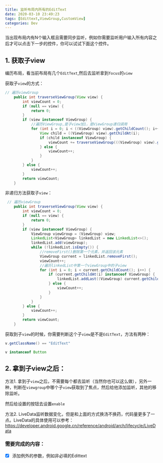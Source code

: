 ```yaml
---
title: 监听布局内所有的EditText
date: 2020-03-10 23:49:23
tags: [Edittext,ViewGroup,CustomView]
categories: Dev
---
```


当出现布局内有N个输入框且需要同步监听，例如你需要监听用户输入所有内容之后才可以点击下一步的控件，你可以试试下面这个控件。


<!--more-->

## 1. 获取子view

编历布局，看当前布局有几个`EditText`,然后去监听拿到`focus`的`view`

获取子`view`的方式：

```java
// 遍历viewGroup
    public int traverseViewGroup(View view) {
        int viewCount = 0;
        if (null == view) {
            return 0;
        }
        if (view instanceof ViewGroup) {
            //遍历ViewGroup,是子view加1，是ViewGroup递归调用
            for (int i = 0; i < ((ViewGroup) view).getChildCount(); i++) {
                View child = ((ViewGroup) view).getChildAt(i);
                if (child instanceof ViewGroup) {
                    viewCount += traverseViewGroup(((ViewGroup) view).getChildAt(i));
                } else {
                    viewCount++;
                }
            }
        } else {
            viewCount++;
        }
        return viewCount;
    }
```

非递归方法获取子`view`：
```java
 // 遍历viewGroup
    public int traverseViewGroup(View view) {
        int viewCount = 0;
        if (null == view) {
            return 0;
        }
        if (view instanceof ViewGroup) {
            ViewGroup viewGroup = (ViewGroup) view;
            LinkedList<ViewGroup> linkedList = new LinkedList<>();
            linkedList.add(viewGroup);
            while (!linkedList.isEmpty()) {
                //removeFirst()删除第一个元素，并返回该元素
                ViewGroup current = linkedList.removeFirst();
                viewCount++;
                //遍历linkedList中第一个viewGroup中的子view
                for (int i = 0; i < current.getChildCount(); i++) {
                    if (current.getChildAt(i) instanceof ViewGroup) {
                        linkedList.addLast((ViewGroup) current.getChildAt(i));
                    } else {
                        viewCount++;
                    }
                }
            }
        } else {
            viewCount++;
        }
        return viewCount;
    }
```

获取到子`view`的时候，你需要判断这个子`view`是不是`EditText`，方法有两种：

```java
v.getClassName() == "EditText"
```

```java
v instanceof Button
```

## 2. 拿到子view之后：

方法1. 拿到子`view`之后，不需要每个都去监听（当然你也可以这么做），另外一种，判断在`viewgroup`中哪个子`view`获取到了焦点，然后给他添加监听，其他的移除监听。

然后给设置的按钮去设置`enable`

方法2. LiveData监听数据变化，但是和上面的方式换汤不换药，代码量更多了一点。LiveData的具体使用可以参考： https://developer.android.google.cn/reference/android/arch/lifecycle/LiveData


### 需要完成的内容：

- [x] 添加例外的参数，例如非必填的Edittext